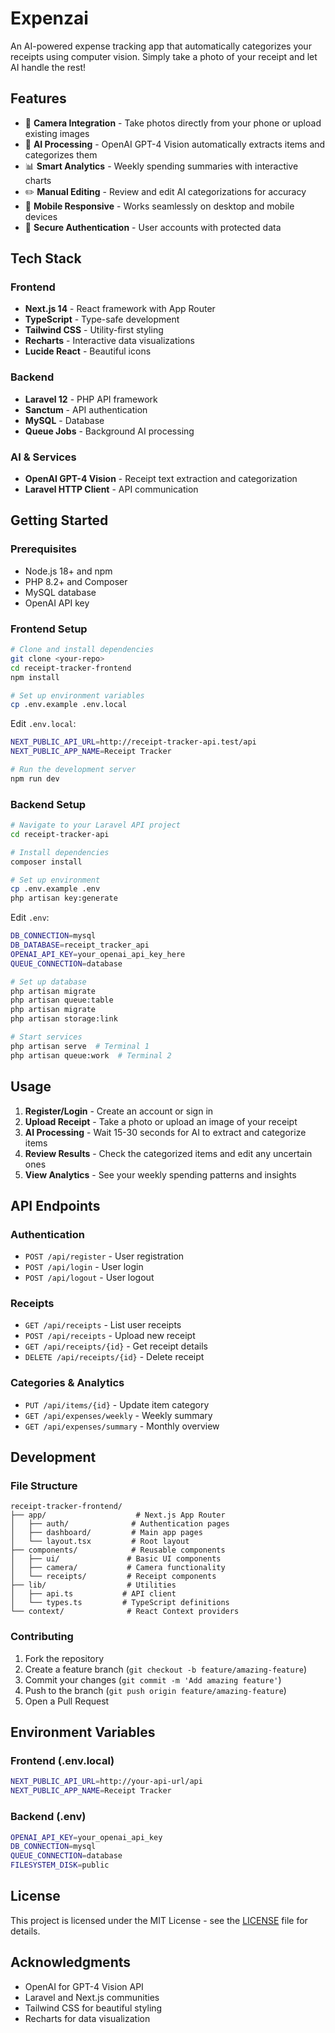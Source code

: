 # Expenzai

An AI-powered expense tracking app that automatically categorizes your receipts using computer vision. Simply take a photo of your receipt and let AI handle the rest!

## Features

- 📸 **Camera Integration** - Take photos directly from your phone or upload existing images
- 🤖 **AI Processing** - OpenAI GPT-4 Vision automatically extracts items and categorizes them
- 📊 **Smart Analytics** - Weekly spending summaries with interactive charts
- ✏️ **Manual Editing** - Review and edit AI categorizations for accuracy
- 📱 **Mobile Responsive** - Works seamlessly on desktop and mobile devices
- 🔐 **Secure Authentication** - User accounts with protected data

## Tech Stack

### Frontend
- **Next.js 14** - React framework with App Router
- **TypeScript** - Type-safe development
- **Tailwind CSS** - Utility-first styling
- **Recharts** - Interactive data visualizations
- **Lucide React** - Beautiful icons

### Backend
- **Laravel 12** - PHP API framework
- **Sanctum** - API authentication
- **MySQL** - Database
- **Queue Jobs** - Background AI processing

### AI & Services
- **OpenAI GPT-4 Vision** - Receipt text extraction and categorization
- **Laravel HTTP Client** - API communication

## Getting Started

### Prerequisites
- Node.js 18+ and npm
- PHP 8.2+ and Composer
- MySQL database
- OpenAI API key

### Frontend Setup

```bash
# Clone and install dependencies
git clone <your-repo>
cd receipt-tracker-frontend
npm install

# Set up environment variables
cp .env.example .env.local
```

Edit `.env.local`:
```bash
NEXT_PUBLIC_API_URL=http://receipt-tracker-api.test/api
NEXT_PUBLIC_APP_NAME=Receipt Tracker
```

```bash
# Run the development server
npm run dev
```

### Backend Setup

```bash
# Navigate to your Laravel API project
cd receipt-tracker-api

# Install dependencies
composer install

# Set up environment
cp .env.example .env
php artisan key:generate
```

Edit `.env`:
```bash
DB_CONNECTION=mysql
DB_DATABASE=receipt_tracker_api
OPENAI_API_KEY=your_openai_api_key_here
QUEUE_CONNECTION=database
```

```bash
# Set up database
php artisan migrate
php artisan queue:table
php artisan migrate
php artisan storage:link

# Start services
php artisan serve  # Terminal 1
php artisan queue:work  # Terminal 2
```

## Usage

1. **Register/Login** - Create an account or sign in
2. **Upload Receipt** - Take a photo or upload an image of your receipt
3. **AI Processing** - Wait 15-30 seconds for AI to extract and categorize items
4. **Review Results** - Check the categorized items and edit any uncertain ones
5. **View Analytics** - See your weekly spending patterns and insights

## API Endpoints

### Authentication
- `POST /api/register` - User registration
- `POST /api/login` - User login
- `POST /api/logout` - User logout

### Receipts
- `GET /api/receipts` - List user receipts
- `POST /api/receipts` - Upload new receipt
- `GET /api/receipts/{id}` - Get receipt details
- `DELETE /api/receipts/{id}` - Delete receipt

### Categories & Analytics
- `PUT /api/items/{id}` - Update item category
- `GET /api/expenses/weekly` - Weekly summary
- `GET /api/expenses/summary` - Monthly overview

## Development

### File Structure
```
receipt-tracker-frontend/
├── app/                    # Next.js App Router
│   ├── auth/              # Authentication pages
│   ├── dashboard/         # Main app pages
│   └── layout.tsx         # Root layout
├── components/            # Reusable components
│   ├── ui/               # Basic UI components
│   ├── camera/           # Camera functionality
│   └── receipts/         # Receipt components
├── lib/                  # Utilities
│   ├── api.ts           # API client
│   └── types.ts         # TypeScript definitions
└── context/              # React Context providers
```

### Contributing

1. Fork the repository
2. Create a feature branch (`git checkout -b feature/amazing-feature`)
3. Commit your changes (`git commit -m 'Add amazing feature'`)
4. Push to the branch (`git push origin feature/amazing-feature`)
5. Open a Pull Request

## Environment Variables

### Frontend (.env.local)
```bash
NEXT_PUBLIC_API_URL=http://your-api-url/api
NEXT_PUBLIC_APP_NAME=Receipt Tracker
```

### Backend (.env)
```bash
OPENAI_API_KEY=your_openai_api_key
DB_CONNECTION=mysql
QUEUE_CONNECTION=database
FILESYSTEM_DISK=public
```


## License

This project is licensed under the MIT License - see the [LICENSE](LICENSE) file for details.

## Acknowledgments

- OpenAI for GPT-4 Vision API
- Laravel and Next.js communities
- Tailwind CSS for beautiful styling
- Recharts for data visualization